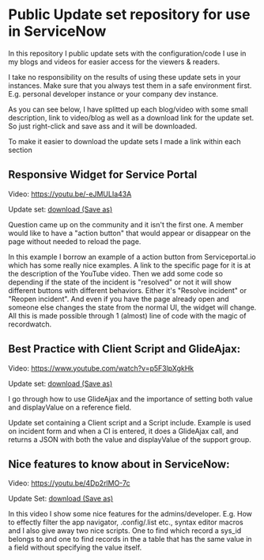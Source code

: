 # Public Update set repository for use in ServiceNow
In this repository I public update sets with the configuration/code I use in my blogs and videos for easier access for the viewers & readers.

I take no responsibility on the results of using these update sets in your instances. Make sure that you always test them in a safe environment first. E.g. personal developer instance or your company dev instance.

As you can see below, I have splitted up each blog/video with some small description, link to video/blog as well as a download link for the update set. So just right-click and save ass and it will be downloaded.

To make it easier to download the update sets I made a link within each section

## Responsive Widget for Service Portal
Video: https://youtu.be/-eJMULIa43A

Update set: [download (Save as)](https://raw.githubusercontent.com/goranlundqvist/Update-sets/master/Responsive%20Widget/Responsive%20widget.xml)

Question came up on the community and it isn't the first one. A member would like to have a "action button" that would appear or disappear on the page without needed to reload the page.

In this example I borrow an example of a action button from Serviceportal.io which has some really nice examples. A link to the specific page for it is at the description of the YouTube video. Then we add some code so depending if the state of the incident is "resolved" or not it will show different buttons with different behaviors. Either it's "Resolve incident" or "Reopen incident". And even if you have the page already open and someone else changes the state from the normal UI, the widget will change. All this is made possible through 1 (almost) line of code with the magic of recordwatch.

## Best Practice with Client Script and GlideAjax:
Video: https://www.youtube.com/watch?v=p5F3lpXgkHk

Update set: [download (Save as)](https://raw.githubusercontent.com/goranlundqvist/Update-sets/master/GlideAjax%20example/GlideAjax%20example.xml)

I go through how to use GlideAjax and the importance of setting both value and displayValue on a reference field.

Update set containing a Client script and a Script include. Example is used on incident form and when a CI is entered, it does a GlideAjax call, and returns a JSON with both the value and displayValue of the support group.

## Nice features to know about in ServiceNow:
Video: https://youtu.be/4Dp2rlMO-7c

Update Set: [download (Save as)](https://github.com/goranlundqvist/Update-sets/blob/master/nice%20to%20have/Nice%20to%20have.xml)

In this video I show some nice features for the admins/developer. E.g. How to effectly filter the app navigator, .config/.list etc., syntax editor macros and I also give away two nice scripts. One to find which record a sys_id belongs to and one to find records in the a table that has the same value in a field without specifying the value itself.
